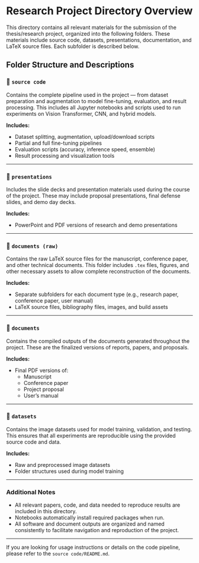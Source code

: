 # Research Project Directory Overview

This directory contains all relevant materials for the submission of the thesis/research project, organized into the following folders. These materials include source code, datasets, presentations, documentation, and LaTeX source files. Each subfolder is described below.


## Folder Structure and Descriptions

### 📁 `source code`
Contains the complete pipeline used in the project — from dataset preparation and augmentation to model fine-tuning, evaluation, and result processing. This includes all Jupyter notebooks and scripts used to run experiments on Vision Transformer, CNN, and hybrid models.  

**Includes:**
- Dataset splitting, augmentation, upload/download scripts
- Partial and full fine-tuning pipelines
- Evaluation scripts (accuracy, inference speed, ensemble)
- Result processing and visualization tools

---

### 📁 `presentations`
Includes the slide decks and presentation materials used during the course of the project. These may include proposal presentations, final defense slides, and demo day decks.

**Includes:**
- PowerPoint and PDF versions of research and demo presentations

---

### 📁 `documents (raw)`
Contains the raw LaTeX source files for the manuscript, conference paper, and other technical documents. This folder includes `.tex` files, figures, and other necessary assets to allow complete reconstruction of the documents.

**Includes:**
- Separate subfolders for each document type (e.g., research paper, conference paper, user manual)
- LaTeX source files, bibliography files, images, and build assets

---

### 📁 `documents`
Contains the compiled outputs of the documents generated throughout the project. These are the finalized versions of reports, papers, and proposals.

**Includes:**
- Final PDF versions of:
  - Manuscript
  - Conference paper
  - Project proposal
  - User’s manual

---

### 📁 `datasets`
Contains the image datasets used for model training, validation, and testing. This ensures that all experiments are reproducible using the provided source code and data.

**Includes:**
- Raw and preprocessed image datasets
- Folder structures used during model training

---

### Additional Notes

- All relevant papers, code, and data needed to reproduce results are included in this directory.
- Notebooks automatically install required packages when run.
- All software and document outputs are organized and named consistently to facilitate navigation and reproduction of the project.

---

If you are looking for usage instructions or details on the code pipeline, please refer to the `source code/README.md`.

